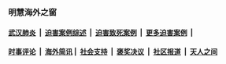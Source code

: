 
### 明慧海外之窗

####  [武汉肺炎](indexes/365.md?t=04050800) &nbsp;|&nbsp;  [迫害案例综述](indexes/328.md?t=04050800) &nbsp;|&nbsp; [迫害致死案例](indexes/277.md?t=04050800)  &nbsp;|&nbsp; [更多迫害案例](indexes/81.md?t=04050800)  &nbsp;|&nbsp; 
####  [时事评论](indexes/19.md?t=04050800) &nbsp;|&nbsp; [海外简讯](indexes/245.md?t=04050800)&nbsp;|&nbsp;  [社会支持](indexes/140.md?t=04050800) &nbsp;|&nbsp; [褒奖决议](indexes/282.md?t=04050800) &nbsp;|&nbsp; [社区报道](indexes/91.md?t=04050800)  &nbsp;|&nbsp; [天人之间](indexes/78.md?t=04050800) 

